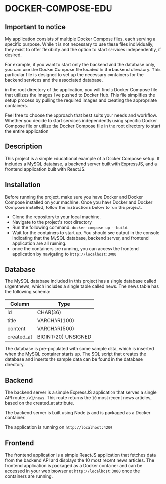 # DOCKER-COMPOSE-EDU

## Important to notice 
My application consists of multiple Docker Compose files, each serving a specific purpose. While it is not necessary to use these files individually, they exist to offer flexibility and the option to start services independently, if desired.

For example, if you want to start only the backend and the database only, you can use the Docker Compose file located in the backend directory. This particular file is designed to set up the necessary containers for the backend services and the associated database.

in the root directory of the application, you will find a Docker Compose file that utilizes the images I've pushed to Docker Hub. This file simplifies the setup process by pulling the required images and creating the appropriate containers.

Feel free to choose the approach that best suits your needs and workflow. Whether you decide to start services independently using specific Docker Compose file or utilize the Docker Compose file in the root directory to start the entire application 

## Description

This project is a simple educational example of a Docker Compose setup. It includes a MySQL database, a backend server built with ExpressJS, and a frontend application built with ReactJS.

## Installation

Before running the project, make sure you have Docker and Docker Compose installed on your machine. Once you have Docker and Docker Compose installed, follow the instructions below to run the project:

* Clone the repository to your local machine.
* Navigate to the project's root directory
* Run the following command: `docker-compose up --build`.
* Wait for the containers to start up. You should see output in the console indicating that the MySQL database, backend server, and frontend application are all running.
* once the containers are running, you can access the frontend application by navigating to `http://localhost:3000`


## Database

The MySQL database included in this project has a single database called urgentnews, which includes a single table called news. The news table has the following schema:

Column | Type
--- | --- 
id | CHAR(36) 
title | VARCHAR(100)
content |	VARCHAR(500)
created_at | BIGINT(20) UNSIGNED

The database is pre-populated with some sample data, which is inserted when the MySQL container starts up. The SQL script that creates the database and inserts the sample data can be found in the database directory.


## Backend

The backend server is a simple ExpressJS application that serves a single API route: `/v1/news`. This route returns the `10` most recent news articles, based on the created_at attribute.

The backend server is built using Node.js and is packaged as a Docker container.

The application is running on `http://localhost:4200`


## Frontend 

The frontend application is a simple ReactJS application that fetches data from the backend API and displays the 10 most recent news articles. The frontend application is packaged as a Docker container and can be accessed in your web browser at `http://localhost:3000` once the containers are running.

